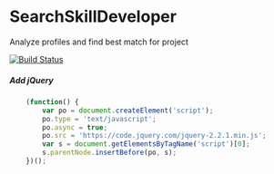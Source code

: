 # SearchSkillDeveloper
Analyze profiles and find best match for project

[![Build Status](https://travis-ci.org/ReenExeCubeTime/SearchSkillDeveloper.svg)](https://travis-ci.org/ReenExeCubeTime/SearchSkillDeveloper)

##### Add jQuery
```javascript
    (function() {
        var po = document.createElement('script');
        po.type = 'text/javascript';
        po.async = true;
        po.src = 'https://code.jquery.com/jquery-2.2.1.min.js';
        var s = document.getElementsByTagName('script')[0];
        s.parentNode.insertBefore(po, s);
    })();
```

